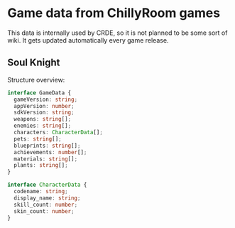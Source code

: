 # Game data from ChillyRoom games
This data is internally used by CRDE, so it is not planned to be some sort of wiki. It gets updated automatically every game release.
## Soul Knight
Structure overview:
```ts
interface GameData {
  gameVersion: string;
  appVersion: number;
  sdkVersion: string;
  weapons: string[];
  enemies: string[];
  characters: CharacterData[];
  pets: string[];
  blueprints: string[];
  achievements: number[];
  materials: string[];
  plants: string[];
}

interface CharacterData {
  codename: string;
  display_name: string;
  skill_count: number;
  skin_count: number;
}
```
